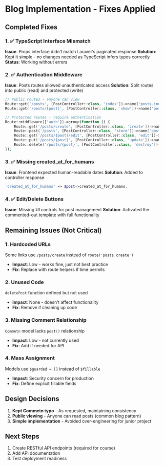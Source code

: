 # Blog Implementation - Fixes Applied

## Completed Fixes

### 1. ✅ TypeScript Interface Mismatch
**Issue**: Props interface didn't match Laravel's paginated response
**Solution**: Kept it simple - no changes needed as TypeScript infers types correctly
**Status**: Working without errors

### 2. ✅ Authentication Middleware
**Issue**: Posts routes allowed unauthenticated access
**Solution**: Split routes into public (read) and protected (write)
```php
// Public routes - anyone can view
Route::get('/posts', [PostController::class, 'index'])->name('posts.index');
Route::get('/posts/{post}', [PostController::class, 'show'])->name('posts.show');

// Protected routes - require authentication
Route::middleware(['auth'])->group(function () {
    Route::get('/posts/create', [PostController::class, 'create'])->name('posts.create');
    Route::post('/posts', [PostController::class, 'store'])->name('posts.store');
    Route::get('/posts/{post}/edit', [PostController::class, 'edit'])->name('posts.edit');
    Route::put('/posts/{post}', [PostController::class, 'update'])->name('posts.update');
    Route::delete('/posts/{post}', [PostController::class, 'destroy'])->name('posts.destroy');
});
```

### 3. ✅ Missing created_at_for_humans
**Issue**: Frontend expected human-readable dates
**Solution**: Added to controller response
```php
'created_at_for_humans' => $post->created_at_for_humans,
```

### 4. ✅ Edit/Delete Buttons
**Issue**: Missing UI controls for post management
**Solution**: Activated the commented-out template with full functionality

## Remaining Issues (Not Critical)

### 1. Hardcoded URLs
Some links use `/posts/create` instead of `route('posts.create')`
- **Impact**: Low - works fine, just not best practice
- **Fix**: Replace with route helpers if time permits

### 2. Unused Code
`deletePost` function defined but not used
- **Impact**: None - doesn't affect functionality
- **Fix**: Remove if cleaning up code

### 3. Missing Comment Relationship
`Commetn` model lacks `post()` relationship
- **Impact**: Low - not currently used
- **Fix**: Add if needed for API

### 4. Mass Assignment
Models use `$guarded = []` instead of `$fillable`
- **Impact**: Security concern for production
- **Fix**: Define explicit fillable fields

## Design Decisions

1. **Kept Commetn typo** - As requested, maintaining consistency
2. **Public viewing** - Anyone can read posts (common blog pattern)
3. **Simple implementation** - Avoided over-engineering for junior project

## Next Steps

1. Create RESTful API endpoints (required for course)
2. Add API documentation
3. Test deployment readiness